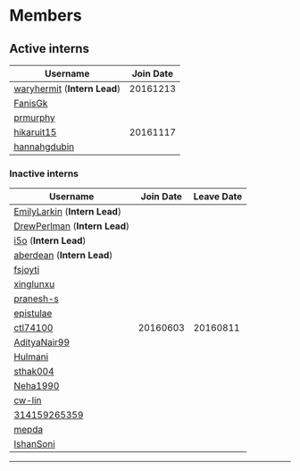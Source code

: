 # Members
## Active interns
|**Username**|**Join Date**|
|------------|-------------|
|[waryhermit](waryhermit.md) (**Intern Lead**)|20161213|
|[FanisGk](FanisGk.md)|   |
|[prmurphy](prmurphy.md)|   |
|[hikaruit15](hikaruit15.md)|20161117|
|[hannahgdubin](hannahgdubin.md)|   |


### Inactive interns
|**Username**|**Join Date**|**Leave Date**|
|------------|-------------|--------------|
|[EmilyLarkin](EmilyLarkin.md) (**Intern Lead**)|   |   |
|[DrewPerlman](DrewPerlman.md) (**Intern Lead**)|   |   |
|[i5o](i5o.md) (**Intern Lead**)|   |   |
|[aberdean](aberdean.md) (**Intern Lead**)|   |   |
|[fsjoyti](fsjoyti.md)|   |   |
|[xinglunxu](xinglunxu.md)|   |   |
|[pranesh-s](pranesh-s.md)|   |   |
|[epistulae](epistulae.md)|   |   |
|[ctl74100](ctl74100.md)|20160603|20160811|
|[AdityaNair99](AdityaNair99.md)|   |   |
|[Hulmani](Hulmani.md)|   |   |
|[sthak004](sthak004.md)|   |   |
|[Neha1990](Neha1990.md)|   |   |
|[cw-lin](cw-lin.md)|    ||
|[314159265359](314159265359.md)|   |   |
|[mepda](mepda.md)|   |   |
|[IshanSoni](IshanSoni.md)|   |   |



---

